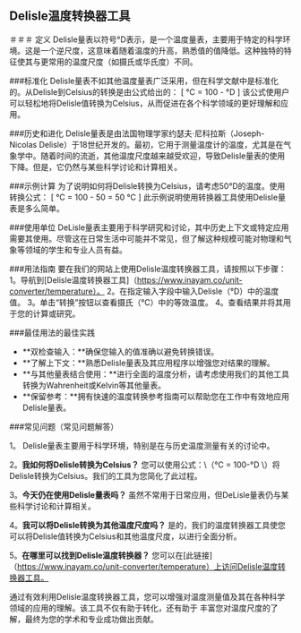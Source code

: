 ## Delisle温度转换器工具

＃＃＃ 定义
Delisle量表以符号°D表示，是一个温度量表，主要用于特定的科学环境。这是一个逆尺度，这意味着随着温度的升高，熟悉值的值降低。这种独特的特征使其与更常用的温度尺度（如摄氏或华氏度）不同。

###标准化
Delisle量表不如其他温度量表广泛采用，但在科学文献中是标准化的。从Delisle到Celsius的转换是由公式给出的：
\[ °C = 100 - °D \]
该公式使用户可以轻松地将Delisle值转换为Celsius，从而促进在各个科学领域的更好理解和应用。

###历史和进化
Delisle量表是由法国物理学家约瑟夫·尼科拉斯（Joseph-Nicolas Delisle）于18世纪开发的。最初，它用于测量温度计的温度，尤其是在气象学中。随着时间的流逝，其他温度尺度越来越受欢迎，导致Delisle量表的使用下降。但是，它仍然与某些科学讨论和计算相关。

###示例计算
为了说明如何将Delisle转换为Celsius，请考虑50°D的温度。使用转换公式：
\[ °C = 100 - 50 = 50 °C \]
此示例说明使用转换器工具使用Delisle量表是多么简单。

###使用单位
DeLisle量表主要用于科学研究和讨论，其中历史上下文或特定应用需要其使用。尽管这在日常生活中可能并不常见，但了解这种规模可能对物理和气象等领域的学生和专业人员有益。

###用法指南
要在我们的网站上使用Delisle温度转换器工具，请按照以下步骤：
1。导航到[Delisle温度转换器工具]（https://www.inayam.co/unit-converter/temperature）。
2。在指定输入字段中输入Delisle（°D）中的温度值。
3。单击“转换”按钮以查看摄氏（°C）中的等效温度。
4。查看结果并将其用于您的计算或研究。

###最佳用法的最佳实践
-  **双检查输入：**确保您输入的值准确以避免转换错误。
-  **了解上下文：**熟悉Delisle量表及其应用程序以增强您对结果的理解。
-  **与其他量表结合使用：**进行全面的温度分析，请考虑使用我们的其他工具转换为Wahrenheit或Kelvin等其他量表。
-  **保留参考：**拥有快速的温度转换参考指南可以帮助您在工作中有效地应用Delisle量表。

###常见问题（常见问题解答）

1。
Delisle量表主要用于科学环境，特别是在与历史温度测量有关的讨论中。

2。**我如何将Delisle转换为Celsius？**
您可以使用公式：\（°C = 100-°D \）将Delisle转换为Celsius。我们的工具为您简化了此过程。

3。**今天仍在使用Delisle量表吗？**
虽然不常用于日常应用，但DeLisle量表仍与某些科学讨论和计算相关。

4。**我可以将Delisle转换为其他温度尺度吗？**
是的，我们的温度转换器工具使您可以将Delisle值转换为Celsius和其他温度尺度，以进行全面分析。

5。**在哪里可以找到Delisle温度转换器？**
您可以在[此链接]（https://www.inayam.co/unit-converter/temperature）上访问Delisle温度转换器工具。

通过有效利用Delisle温度转换器工具，您可以增强对温度测量值及其在各种科学领域的应用的理解。该工具不仅有助于转化，还有助于 丰富您对温度尺度的了解，最终为您的学术和专业成功做出贡献。